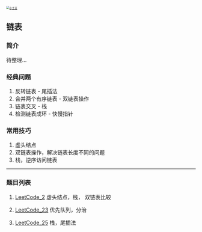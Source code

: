 <p> 
<a href="http://coco66.info:88">
<img src="http://coco66.info:88/leetcode/picture/home.png" alt="小土豆" style="zoom:50%;" /></a>
</p>

## 链表

### 简介

待整理...

### 经典问题

1. 反转链表 - 尾插法
2. 合并两个有序链表 - 双链表操作
3. 链表交叉 - 栈
4. 检测链表成环 - 快慢指针

### 常用技巧

1. 虚头结点
2. 双链表操作，解决链表长度不同的问题
3. 栈，逆序访问链表

----

### 题目列表 

1. [LeetCode_2](http://coco66.info:88/leetcode/linkedlist/LeetCode2.html)  虚头结点，栈， 双链表比较

2. [LeetCode_23](http://coco66.info:88/leetcode/linkedlist/LeetCode23.html) 优先队列，分治

3. [LeetCode_25](http://coco66.info:88/leetcode/linkedlist/LeetCode25.html) 栈，尾插法

   

